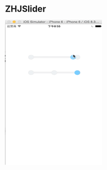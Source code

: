 ZHJSlider
================
<img width="320px;" height="478px;" src="https://github.com/heavensword/ZHJSlider/blob/master/demo.gif" alt="Demo"></img>

